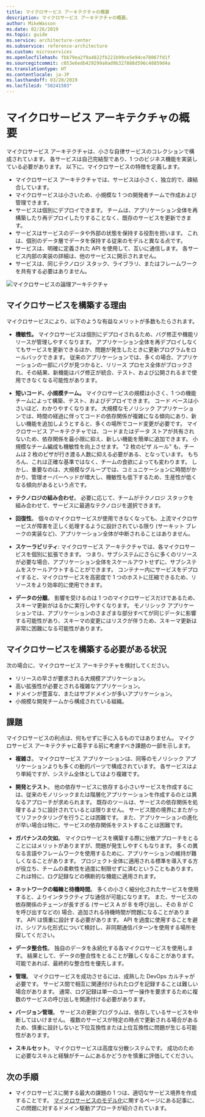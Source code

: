 ```yaml
---
title: マイクロサービス アーキテクチャの概要
description: マイクロサービス アーキテクチャの概要。
author: MikeWasson
ms.date: 02/26/2019
ms.topic: guide
ms.service: architecture-center
ms.subservice: reference-architecture
ms.custom: microservices
ms.openlocfilehash: fbb79ea2f9a4822fb221b99ce5e94ce78067fd1f
ms.sourcegitcommit: c053e6edb429299a0ad9b327888d596c48859d4a
ms.translationtype: HT
ms.contentlocale: ja-JP
ms.lasthandoff: 03/20/2019
ms.locfileid: "58241503"
---
```

# <a name="introduction-to-microservices-architectures"></a>マイクロサービス アーキテクチャの概要

マイクロサービス アーキテクチャは、小さな自律サービスのコレクションで構成されています。 各サービスは自己完結型であり、1 つのビジネス機能を実装している必要があります。 以下に、マイクロサービスの特徴を定義します。

- マイクロサービス アーキテクチャでは、サービスは小さく、独立的で、疎結合しています。
- マイクロサービスは小さいため、小規模な 1 つの開発者チームで作成および管理できます。
- サービスは個別にデプロイできます。 チームは、アプリケーション全体を再構築したり再デプロイしたりすることなく、既存のサービスを更新できます。
- サービスはサービスのデータや外部の状態を保持する役割を担います。 これは、個別のデータ層でデータを保持する従来のモデルと異なる点です。
- サービスは、明確に定義された API を使用して、互いに通信します。 各サービス内部の実装の詳細は、他のサービスに開示されません。
- サービスは、同じテクノロジ スタック、ライブラリ、またはフレームワークを共有する必要はありません。

![マイクロサービスの論理アーキテクチャ](../guide/architecture-styles/images/microservices-logical.svg)

<!-- markdownlint-disable MD026 -->

## <a name="why-build-microservices"></a>マイクロサービスを構築する理由

マイクロサービスにより、以下のような有益なメリットが多数もたらされます。

- **機敏性。** マイクロサービスは個別にデプロイされるため、バグ修正や機能リリースが管理しやすくなります。 アプリケーション全体を再デプロイしなくてもサービスを更新できるほか、問題が発生したときに更新プログラムをロールバックできます。 従来のアプリケーションでは、多くの場合、アプリケーションの一部にバグが見つかると、リリース プロセス全体がブロックされ、その結果、新機能はバグ修正が統合、テスト、および公開されるまで使用できなくなる可能性があります。  

- **短いコード、小規模チーム。** マイクロサービスの規模は小さく、1 つの機能チームによって構築、テスト、およびデプロイできます。 コード ベースは小さいほど、わかりやすくなります。 大規模なモノリシック アプリケーションでは、時間の経過に伴ってコードの依存関係が複雑になる傾向にあり、新しい機能を追加しようとすると、多くの場所でコード変更が必要です。 マイクロサービス アーキテクチャでは、コードまたはデータ ストアが共有されないため、依存関係を最小限に抑え、新しい機能を簡単に追加できます。 小規模なチーム編成も機敏性を向上させます。 "2 枚のピザ ルール" も、チームは 2 枚のピザが行き渡る人数に抑える必要がある、となっています。 もちろん、これは正確な基準ではなく、チームの食欲によっても変わります。 しかし、重要なのは、大規模なグループでは、コミュニケーションに時間がかかり、管理オーバーヘッドが増大し、機敏性も低下するため、生産性が低くなる傾向があるという点です。  

- **テクノロジの組み合わせ**。 必要に応じて、チームがテクノロジ スタックを組み合わせて、サービスに最適なテクノロジを選択できます。 

- **回復性**。 個々のマイクロサービスが使用できなくなっても、上流マイクロサービスが障害を正しく処理するように設計されている限り (サーキット ブレークの実装など)、アプリケーション全体が中断されることはありません。

- **スケーラビリティ**:  マイクロサービス アーキテクチャでは、各マイクロサービスを個別に拡張できます。 つまり、サブシステムにさらに多くのリソースが必要な場合、アプリケーション全体をスケールアウトせずに、サブシステムをスケールアウトすることができます。 コンテナー内にサービスをデプロイすると、マイクロサービスを高密度で 1 つのホストに圧縮できるため、リソースをより効率的に使用できます。

- **データの分離**。 影響を受けるのは 1 つのマイクロサービスだけであるため、スキーマ更新がはるかに実行しやすくなります。 モノリシック アプリケーションでは、アプリケーションのさまざまな部分すべてが同じデータに影響する可能性があり、スキーマの変更にはリスクが伴うため、スキーマ更新は非常に困難になる可能性があります。

## <a name="when-should-i-build-microservices"></a>マイクロサービスを構築する必要がある状況

次の場合に、マイクロサービス アーキテクチャを検討してください。

- リリースの早さが要求される大規模アプリケーション。
- 高い拡張性が必要とされる複雑なアプリケーション。
- ドメインが豊富な、またはサブドメインが多いアプリケーション。
- 小規模な開発チームから構成されている組織。

## <a name="challenges"></a>課題

マイクロサービスの利点は、何もせずに手に入るものではありません。 マイクロサービス アーキテクチャに着手する前に考慮すべき課題の一部を示します。

- **複雑さ**。 マイクロサービス アプリケーションは、同等のモノリシック アプリケーションよりも多くの動的パーツで構成されています。 各サービスはより単純ですが、システム全体としてはより複雑です。

- **開発とテスト**。 他の依存サービスに依存する小さいサービスを作成するには、従来のモノリシックまたは階層化アプリケーションを作成するのとは異なるアプローチが求められます。 既存のツールは、サービスの依存関係を処理するように設計されているとは限りません。 サービス間の境界にまたがってリファクタリングを行うことは困難です。 また、アプリケーションの進化が早い場合は特に、サービスの依存関係をテストすることは困難です。

- **ガバナンスの欠如**。 マイクロサービスを構築する際に分散アプローチをとることにはメリットがありますが、問題が発生しやすくもなります。 多くの異なる言語やフレームワークを使用するために、アプリケーションの維持が難しくなることがあります。 プロジェクト全体に適用される標準を導入する方が役立ち、チームの柔軟性を過度に制限せずに済むということもあります。 これは特に、ログ記録などの横断的な機能に適用されます。

- **ネットワークの輻輳と待機時間**。 多くの小さく細分化されたサービスを使用すると、よりインタラクティブな通信が可能になります。 また、サービスの依存関係のチェーンが長すぎる (サービス A が B を呼び出し、その B が C を呼び出すなどの) 場合、追加される待機時間が問題になることがあります。 API は慎重に設計する必要があります。 API を過度に使用することを避け、シリアル化形式について検討し、非同期通信パターンを使用する場所を探してください。

- **データ整合性**。 独自のデータを永続化する各マイクロサービスを使用します。 結果として、データの整合性をとることが難しくなることがあります。 可能であれば、最終的な整合性を優先します。

- **管理**。 マイクロサービスを成功させるには、成熟した DevOps カルチャが必要です。 サービス間で相互に関連付けられたログを記録することは難しい場合があります。 通常、ログ記録は単一のユーザー操作を要求するために複数のサービスの呼び出しを関連付ける必要があります。

- **バージョン管理**。 サービスの更新プログラムは、依存しているサービスを中断してはいけません。 複数のサービスが特定の時点で更新される場合があるため、慎重に設計しないと下位互換性または上位互換性に問題が生じる可能性があります。

- **スキルセット**。 マイクロサービスは高度な分散システムです。 成功のために必要なスキルと経験がチームにあるかどうかを慎重に評価してください。

## <a name="next-steps"></a>次の手順

- マイクロサービスに関する最大の課題の 1 つは、適切なサービス境界を作成することです。 [マイクロサービスのモデル化](./model/domain-analysis.md)に関するページにある記事に、この問題に対するドメイン駆動アプローチが紹介されています。
